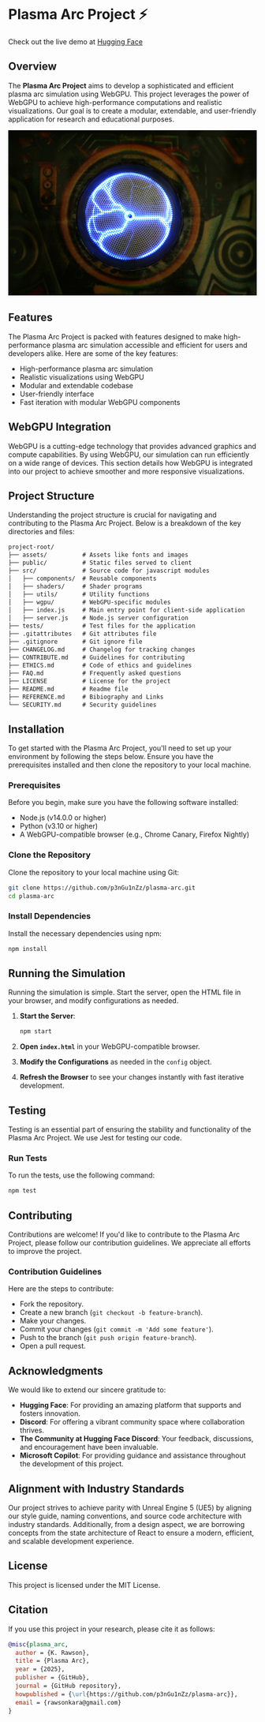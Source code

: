 # Plasma Arc Project ⚡

Check out the live demo at [Hugging Face](https://huggingface.co/spaces/p3nGu1nZz/plasma-arc)

## Overview

The **Plasma Arc Project** aims to develop a sophisticated and efficient plasma arc simulation using WebGPU. This project leverages the power of WebGPU to achieve high-performance computations and realistic visualizations. Our goal is to create a modular, extendable, and user-friendly application for research and educational purposes.

![Plasma Arc Simulation](public/plasma-arc-01.jpg)

## Features

The Plasma Arc Project is packed with features designed to make high-performance plasma arc simulation accessible and efficient for users and developers alike. Here are some of the key features:

- High-performance plasma arc simulation
- Realistic visualizations using WebGPU
- Modular and extendable codebase
- User-friendly interface
- Fast iteration with modular WebGPU components

## WebGPU Integration

WebGPU is a cutting-edge technology that provides advanced graphics and compute capabilities. By using WebGPU, our simulation can run efficiently on a wide range of devices. This section details how WebGPU is integrated into our project to achieve smoother and more responsive visualizations.

## Project Structure

Understanding the project structure is crucial for navigating and contributing to the Plasma Arc Project. Below is a breakdown of the key directories and files:

```
project-root/
├── assets/          # Assets like fonts and images
├── public/          # Static files served to client
├── src/             # Source code for javascript modules
│   ├── components/  # Reusable components
│   ├── shaders/     # Shader programs
│   ├── utils/       # Utility functions
│   ├── wgpu/        # WebGPU-specific modules
│   ├── index.js     # Main entry point for client-side application
│   ├── server.js    # Node.js server configuration
├── tests/           # Test files for the application
├── .gitattributes   # Git attributes file
├── .gitignore       # Git ignore file
├── CHANGELOG.md     # Changelog for tracking changes
├── CONTRIBUTE.md    # Guidelines for contributing
├── ETHICS.md        # Code of ethics and guidelines
├── FAQ.md           # Frequently asked questions
├── LICENSE          # License for the project
├── README.md        # Readme file
├── REFERENCE.md     # Bibiography and Links
└── SECURITY.md      # Security guidelines
```

## Installation

To get started with the Plasma Arc Project, you'll need to set up your environment by following the steps below. Ensure you have the prerequisites installed and then clone the repository to your local machine.

### Prerequisites

Before you begin, make sure you have the following software installed:

- Node.js (v14.0.0 or higher)
- Python (v3.10 or higher)
- A WebGPU-compatible browser (e.g., Chrome Canary, Firefox Nightly)

### Clone the Repository

Clone the repository to your local machine using Git:

```bash
git clone https://github.com/p3nGu1nZz/plasma-arc.git
cd plasma-arc
```

### Install Dependencies

Install the necessary dependencies using npm:

```bash
npm install
```

## Running the Simulation

Running the simulation is simple. Start the server, open the HTML file in your browser, and modify configurations as needed.

1. **Start the Server**:

   ```bash
   npm start
   ```

2. **Open `index.html`** in your WebGPU-compatible browser.

3. **Modify the Configurations** as needed in the `config` object.

4. **Refresh the Browser** to see your changes instantly with fast iterative development.

## Testing

Testing is an essential part of ensuring the stability and functionality of the Plasma Arc Project. We use Jest for testing our code.

### Run Tests

To run the tests, use the following command:

```bash
npm test
```

## Contributing

Contributions are welcome! If you'd like to contribute to the Plasma Arc Project, please follow our contribution guidelines. We appreciate all efforts to improve the project.

### Contribution Guidelines

Here are the steps to contribute:

- Fork the repository.
- Create a new branch (`git checkout -b feature-branch`).
- Make your changes.
- Commit your changes (`git commit -m 'Add some feature'`).
- Push to the branch (`git push origin feature-branch`).
- Open a pull request.

## Acknowledgments

We would like to extend our sincere gratitude to:
- **Hugging Face**: For providing an amazing platform that supports and fosters innovation.
- **Discord**: For offering a vibrant community space where collaboration thrives.
- **The Community at Hugging Face Discord**: Your feedback, discussions, and encouragement have been invaluable.
- **Microsoft Copilot**: For providing guidance and assistance throughout the development of this project.

## Alignment with Industry Standards

Our project strives to achieve parity with Unreal Engine 5 (UE5) by aligning our style guide, naming conventions, and source code architecture with industry standards. Additionally, from a design aspect, we are borrowing concepts from the state architecture of React to ensure a modern, efficient, and scalable development experience.

## License

This project is licensed under the MIT License.

## Citation

If you use this project in your research, please cite it as follows:

```bibtex
@misc{plasma_arc,
  author = {K. Rawson},
  title = {Plasma Arc},
  year = {2025},
  publisher = {GitHub},
  journal = {GitHub repository},
  howpublished = {\url{https://github.com/p3nGu1nZz/plasma-arc}},
  email = {rawsonkara@gmail.com}
}
```
